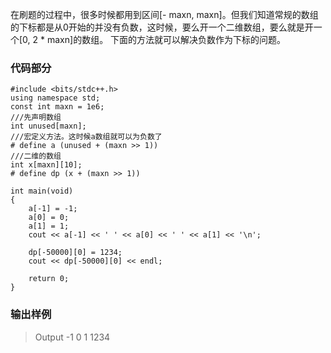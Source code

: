 

在刷题的过程中，很多时候都用到区间[- maxn, maxn]。但我们知道常规的数组的下标都是从0开始的并没有负数，这时候，要么开一个二维数组，要么就是开一个[0, 2 * maxn]的数组。
下面的方法就可以解决负数作为下标的问题。

### 代码部分 ###

```
#include <bits/stdc++.h>
using namespace std;
const int maxn = 1e6;
///先声明数组
int unused[maxn];
///宏定义方法。这时候a数组就可以为负数了
# define a (unused + (maxn >> 1))
///二维的数组
int x[maxn][10];
# define dp (x + (maxn >> 1))
 
int main(void)
{
    a[-1] = -1;
    a[0] = 0;
    a[1] = 1;
    cout << a[-1] << ' ' << a[0] << ' ' << a[1] << '\n';
 
    dp[-50000][0] = 1234;
    cout << dp[-50000][0] << endl;
 
    return 0;
}
```

### 输出样例 ###
>Output
-1 0 1
1234
